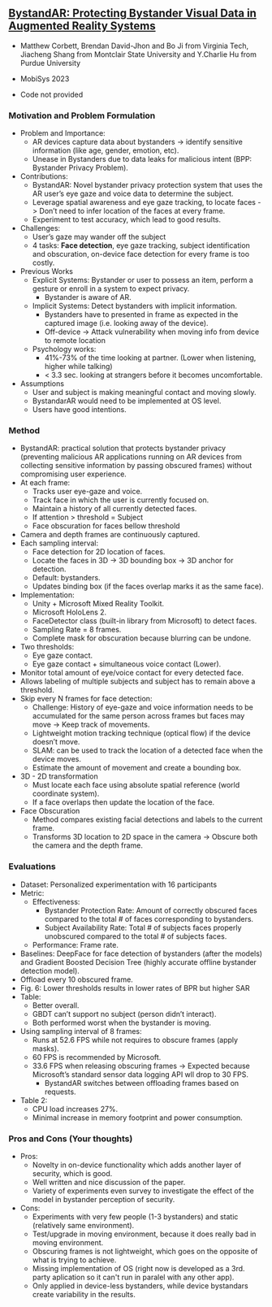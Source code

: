 ## [BystandAR: Protecting Bystander Visual Data in Augmented Reality Systems](https://dl.acm.org/doi/10.1145/3581791.3596830)

* Matthew Corbett, Brendan David-Jhon and Bo Ji from Virginia Tech, Jiacheng Shang from Montclair State University and Y.Charlie Hu from Purdue University

* MobiSys 2023

* Code not provided

### Motivation and Problem Formulation

* Problem and Importance:
  * AR devices capture data about bystanders -> identify sensitive information (like age, gender, emotion, etc).
  * Unease in Bystanders due to data leaks for malicious intent (BPP: Bystander Privacy Problem).
* Contributions:
  * BystandAR: Novel bystander privacy protection system that uses the AR user’s eye gaze and voice data to determine the subject.
  * Leverage spatial awareness and eye gaze tracking, to locate faces -> Don’t need to infer location of the faces at every frame.
  * Experiment to test accuracy, which lead to good results.
* Challenges:
  * User’s gaze may wander off the subject
  * 4 tasks: **Face detection**, eye gaze tracking, subject identification and obscuration, on-device face detection for every frame is too costly.
* Previous Works
  * Explicit Systems: Bystander or user to possess an item, perform a gesture or enroll in a system to expect privacy.
    * Bystander is aware of AR.
  * Implicit Systems: Detect bystanders with implicit information.
    * Bystanders have to presented in frame as expected in the captured image (i.e. looking away of the device).
    * Off-device -> Attack vulnerability when moving info from device to remote location
  * Psychology works:
    * 41%-73% of the time looking at partner. (Lower when listening, higher while talking)
    * < 3.3 sec. looking at strangers before it becomes uncomfortable.
* Assumptions
  * User and subject is making meaningful contact and moving slowly.
  * BystandarAR would need to be implemented at OS level.
  * Users have good intentions.

### Method

* BystandAR: practical solution that protects bystander privacy (preventing malicious AR applications running on AR devices from collecting sensitive information by passing obscured frames) without compromising user experience.
* At each frame:
  * Tracks user eye-gaze and voice.
  * Track face in which the user is currently focused on.
  * Maintain a history of all currently detected faces.
  * If attention > threshold = Subject
  * Face obscuration for faces bellow threshold
* Camera and depth frames are continuously captured.
* Each sampling interval:
  * Face detection for 2D location of faces.
  * Locate the faces in 3D -> 3D bounding box -> 3D anchor for detection.
  * Default: bystanders.
  * Updates binding box (if the faces overlap marks it as the same face).
* Implementation:
  * Unity + Microsoft Mixed Reality Toolkit.
  * Microsoft HoloLens 2.
  * FaceDetector class (built-in library from Microsoft) to detect faces.
  * Sampling Rate = 8 frames.
  * Complete mask for obscuration because blurring can be undone.
* Two thresholds:
  * Eye gaze contact.
  * Eye gaze contact + simultaneous voice contact (Lower).
* Monitor total amount of eye/voice contact for every detected face.
* Allows labeling of multiple subjects and subject has to remain above a threshold.
* Skip every N frames for face detection:
  * Challenge: History of eye-gaze and voice information needs to be accumulated for the same person across frames but faces may move -> Keep track of movements.
  * Lightweight motion tracking technique (optical flow) if the device doesn’t move.
  * SLAM: can be used to track the location of a detected face when the device moves.
  * Estimate the amount of movement and create a bounding box.
* 3D - 2D transformation
  * Must locate each face using absolute spatial reference (world coordinate system).
  * If a face overlaps then update the location of the face.
* Face Obscuration
  * Method compares existing facial detections and labels to the current frame.
  * Transforms 3D location to 2D space in the camera -> Obscure both the camera and the depth frame.

### Evaluations

* Dataset: Personalized experimentation with 16 participants
* Metric:
  * Effectiveness:
    * Bystander Protection Rate: Amount of correctly obscured faces compared to the total # of faces corresponding to bystanders.
    * Subject Availability Rate: Total # of subjects faces properly unobscured compared to the total # of subjects faces.
  * Performance: Frame rate.
* Baselines: DeepFace for face detection of bystanders (after the models) and Gradient Boosted Decision Tree (highly accurate offline bystander detection model).
* Offload every 10 obscured frame.
* Fig. 6: Lower thresholds results in lower rates of BPR but higher SAR
* Table:
  * Better overall.
  * GBDT can’t support no subject (person didn’t interact).
  * Both performed worst when the bystander is moving.
* Using sampling interval of 8 frames:
  * Runs at 52.6 FPS  while not requires to obscure frames (apply masks).
  * 60 FPS is recommended by Microsoft.
  * 33.6 FPS when releasing obscuring frames -> Expected because Microsoft’s standard sensor data logging API wll drop to 30 FPS.
    * BystandAR switches between offloading frames based on requests.
* Table 2:
  * CPU load increases 27%.
  * Minimal increase in memory footprint and power consumption.

### Pros and Cons (Your thoughts)

* Pros:
  * Novelty in on-device functionality which adds another layer of security, which is good.
  * Well written and nice discussion of the paper.
  * Variety of experiments even survey to investigate the effect of the model in bystander perception of security.
* Cons:
  * Experiments with very few people (1-3 bystanders) and static (relatively same environment).
  * Test/upgrade in moving environment, because it does really bad in moving environment.
  * Obscuring frames is not lightweight, which goes on the opposite of what is trying to achieve.
  * Missing implementation of OS (right now is developed as a 3rd. party aplication so it can't run in paralel with any other app).
  * Only applied in device-less bystanders, while device bystandars create variability in the results.

